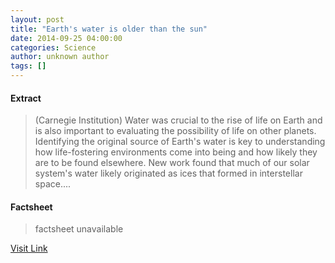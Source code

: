 ```yaml
---
layout: post
title: "Earth's water is older than the sun"
date: 2014-09-25 04:00:00
categories: Science
author: unknown author
tags: []
---
```



#### Extract
>(Carnegie Institution) Water was crucial to the rise of life on Earth and is also important to evaluating the possibility of life on other planets. Identifying the original source of Earth's water is key to understanding how life-fostering environments come into being and how likely they are to be found elsewhere. New work found that much of our solar system's water likely originated as ices that formed in interstellar space....

#### Factsheet
>factsheet unavailable

[Visit Link](http://www.eurekalert.org/pub_releases/2014-09/ci-ewi092214.php)



